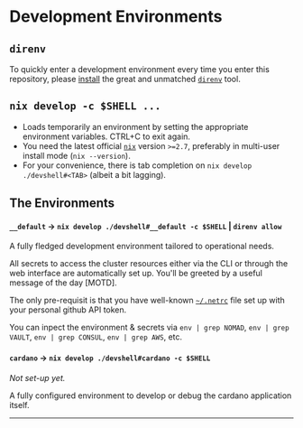 # Development Environments

## `direnv`

To quickly enter a development environment every time you enter this repository,
please [install][direnv-install] the great and unmatched [`direnv`][direnv] tool.

## `nix develop -c $SHELL ...`

- Loads temporarily an environment by setting the appropriate environment variables. CTRL+C to exit again.
- You need the latest official [`nix`][nix-install] version `>=2.7`, preferably in multi-user install mode (`nix --version`).
- For your convenience, there is tab completion on `nix develop ./devshell#<TAB>` (albeit a bit lagging).

## The Environments

#### `__default` &rarr; `nix develop ./devshell#__default -c $SHELL` | `direnv allow`

A fully fledged development environment tailored to operational needs.

All secrets to access the cluster resources either via the CLI or through the web interface
are automatically set up. You'll be greeted by a useful message of the day [MOTD].

The only pre-requisit is that you have well-known [`~/.netrc`][netrc] file set up with your personal
github API token.

You can inpect the environment & secrets via `env | grep NOMAD`, `env | grep VAULT`,
`env | grep CONSUL`, `env | grep AWS`, etc.

#### `cardano` &rarr; `nix develop ./devshell#cardano -c $SHELL`

_Not set-up yet._

A fully configured environment to develop or debug the cardano application itself.

---

[direnv]: https://direnv.net/
[direnv-install]: https://direnv.net/docs/installation.html
[netrc]: ./netrc.md
[nix-install]: https://nixos.org/download.html
